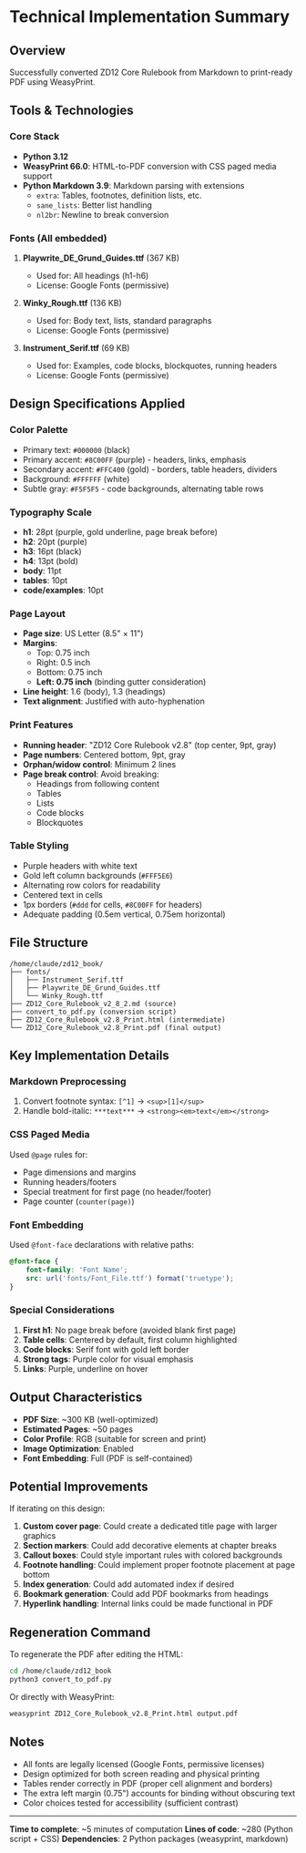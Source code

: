 # Technical Implementation Summary

## Overview
Successfully converted ZD12 Core Rulebook from Markdown to print-ready PDF using WeasyPrint.

## Tools & Technologies

### Core Stack
- **Python 3.12**
- **WeasyPrint 66.0**: HTML-to-PDF conversion with CSS paged media support
- **Python Markdown 3.9**: Markdown parsing with extensions
  - `extra`: Tables, footnotes, definition lists, etc.
  - `sane_lists`: Better list handling
  - `nl2br`: Newline to break conversion

### Fonts (All embedded)
1. **Playwrite_DE_Grund_Guides.ttf** (367 KB)
   - Used for: All headings (h1-h6)
   - License: Google Fonts (permissive)
   
2. **Winky_Rough.ttf** (136 KB)
   - Used for: Body text, lists, standard paragraphs
   - License: Google Fonts (permissive)
   
3. **Instrument_Serif.ttf** (69 KB)
   - Used for: Examples, code blocks, blockquotes, running headers
   - License: Google Fonts (permissive)

## Design Specifications Applied

### Color Palette
- Primary text: `#000000` (black)
- Primary accent: `#8C00FF` (purple) - headers, links, emphasis
- Secondary accent: `#FFC400` (gold) - borders, table headers, dividers
- Background: `#FFFFFF` (white)
- Subtle gray: `#F5F5F5` - code backgrounds, alternating table rows

### Typography Scale
- **h1**: 28pt (purple, gold underline, page break before)
- **h2**: 20pt (purple)
- **h3**: 16pt (black)
- **h4**: 13pt (bold)
- **body**: 11pt
- **tables**: 10pt
- **code/examples**: 10pt

### Page Layout
- **Page size**: US Letter (8.5" × 11")
- **Margins**: 
  - Top: 0.75 inch
  - Right: 0.5 inch
  - Bottom: 0.75 inch
  - **Left: 0.75 inch** (binding gutter consideration)
- **Line height**: 1.6 (body), 1.3 (headings)
- **Text alignment**: Justified with auto-hyphenation

### Print Features
- **Running header**: "ZD12 Core Rulebook v2.8" (top center, 9pt, gray)
- **Page numbers**: Centered bottom, 9pt, gray
- **Orphan/widow control**: Minimum 2 lines
- **Page break control**: Avoid breaking:
  - Headings from following content
  - Tables
  - Lists
  - Code blocks
  - Blockquotes

### Table Styling
- Purple headers with white text
- Gold left column backgrounds (`#FFF5E6`)
- Alternating row colors for readability
- Centered text in cells
- 1px borders (`#ddd` for cells, `#8C00FF` for headers)
- Adequate padding (0.5em vertical, 0.75em horizontal)

## File Structure

```
/home/claude/zd12_book/
├── fonts/
│   ├── Instrument_Serif.ttf
│   ├── Playwrite_DE_Grund_Guides.ttf
│   └── Winky_Rough.ttf
├── ZD12_Core_Rulebook_v2_8_2.md (source)
├── convert_to_pdf.py (conversion script)
├── ZD12_Core_Rulebook_v2.8_Print.html (intermediate)
└── ZD12_Core_Rulebook_v2.8_Print.pdf (final output)
```

## Key Implementation Details

### Markdown Preprocessing
1. Convert footnote syntax: `[^1]` → `<sup>[1]</sup>`
2. Handle bold-italic: `***text***` → `<strong><em>text</em></strong>`

### CSS Paged Media
Used `@page` rules for:
- Page dimensions and margins
- Running headers/footers
- Special treatment for first page (no header/footer)
- Page counter (`counter(page)`)

### Font Embedding
Used `@font-face` declarations with relative paths:
```css
@font-face {
    font-family: 'Font Name';
    src: url('fonts/Font_File.ttf') format('truetype');
}
```

### Special Considerations
1. **First h1**: No page break before (avoided blank first page)
2. **Table cells**: Centered by default, first column highlighted
3. **Code blocks**: Serif font with gold left border
4. **Strong tags**: Purple color for visual emphasis
5. **Links**: Purple, underline on hover

## Output Characteristics

- **PDF Size**: ~300 KB (well-optimized)
- **Estimated Pages**: ~50 pages
- **Color Profile**: RGB (suitable for screen and print)
- **Image Optimization**: Enabled
- **Font Embedding**: Full (PDF is self-contained)

## Potential Improvements

If iterating on this design:

1. **Custom cover page**: Could create a dedicated title page with larger graphics
2. **Section markers**: Could add decorative elements at chapter breaks
3. **Callout boxes**: Could style important rules with colored backgrounds
4. **Footnote handling**: Could implement proper footnote placement at page bottom
5. **Index generation**: Could add automated index if desired
6. **Bookmark generation**: Could add PDF bookmarks from headings
7. **Hyperlink handling**: Internal links could be made functional in PDF

## Regeneration Command

To regenerate the PDF after editing the HTML:

```bash
cd /home/claude/zd12_book
python3 convert_to_pdf.py
```

Or directly with WeasyPrint:

```bash
weasyprint ZD12_Core_Rulebook_v2.8_Print.html output.pdf
```

## Notes

- All fonts are legally licensed (Google Fonts, permissive licenses)
- Design optimized for both screen reading and physical printing
- Tables render correctly in PDF (proper cell alignment and borders)
- The extra left margin (0.75") accounts for binding without obscuring text
- Color choices tested for accessibility (sufficient contrast)

---

**Time to complete**: ~5 minutes of computation
**Lines of code**: ~280 (Python script + CSS)
**Dependencies**: 2 Python packages (weasyprint, markdown)
